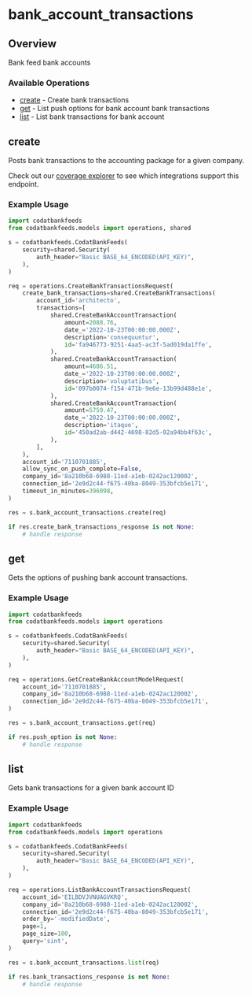 # bank_account_transactions

## Overview

Bank feed bank accounts

### Available Operations

* [create](#create) - Create bank transactions
* [get](#get) - List push options for bank account bank transactions
* [list](#list) - List bank transactions for bank account

## create

Posts bank transactions to the accounting package for a given company.

Check out our [coverage explorer](https://knowledge.codat.io/supported-features/accounting?view=tab-by-data-type&dataType=bankTransactions) to see which integrations support this endpoint.

### Example Usage

```python
import codatbankfeeds
from codatbankfeeds.models import operations, shared

s = codatbankfeeds.CodatBankFeeds(
    security=shared.Security(
        auth_header="Basic BASE_64_ENCODED(API_KEY)",
    ),
)

req = operations.CreateBankTransactionsRequest(
    create_bank_transactions=shared.CreateBankTransactions(
        account_id='architecto',
        transactions=[
            shared.CreateBankAccountTransaction(
                amount=2088.76,
                date_='2022-10-23T00:00:00.000Z',
                description='consequuntur',
                id='fa946773-9251-4aa5-ac3f-5ad019da1ffe',
            ),
            shared.CreateBankAccountTransaction(
                amount=4686.51,
                date_='2022-10-23T00:00:00.000Z',
                description='voluptatibus',
                id='097b0074-f154-471b-9e6e-13b99d488e1e',
            ),
            shared.CreateBankAccountTransaction(
                amount=5759.47,
                date_='2022-10-23T00:00:00.000Z',
                description='itaque',
                id='450ad2ab-d442-4698-82d5-02a94bb4f63c',
            ),
        ],
    ),
    account_id='7110701885',
    allow_sync_on_push_complete=False,
    company_id='8a210b68-6988-11ed-a1eb-0242ac120002',
    connection_id='2e9d2c44-f675-40ba-8049-353bfcb5e171',
    timeout_in_minutes=396098,
)

res = s.bank_account_transactions.create(req)

if res.create_bank_transactions_response is not None:
    # handle response
```

## get

Gets the options of pushing bank account transactions.

### Example Usage

```python
import codatbankfeeds
from codatbankfeeds.models import operations

s = codatbankfeeds.CodatBankFeeds(
    security=shared.Security(
        auth_header="Basic BASE_64_ENCODED(API_KEY)",
    ),
)

req = operations.GetCreateBankAccountModelRequest(
    account_id='7110701885',
    company_id='8a210b68-6988-11ed-a1eb-0242ac120002',
    connection_id='2e9d2c44-f675-40ba-8049-353bfcb5e171',
)

res = s.bank_account_transactions.get(req)

if res.push_option is not None:
    # handle response
```

## list

Gets bank transactions for a given bank account ID

### Example Usage

```python
import codatbankfeeds
from codatbankfeeds.models import operations

s = codatbankfeeds.CodatBankFeeds(
    security=shared.Security(
        auth_header="Basic BASE_64_ENCODED(API_KEY)",
    ),
)

req = operations.ListBankAccountTransactionsRequest(
    account_id='EILBDVJVNUAGVKRQ',
    company_id='8a210b68-6988-11ed-a1eb-0242ac120002',
    connection_id='2e9d2c44-f675-40ba-8049-353bfcb5e171',
    order_by='-modifiedDate',
    page=1,
    page_size=100,
    query='sint',
)

res = s.bank_account_transactions.list(req)

if res.bank_transactions_response is not None:
    # handle response
```
